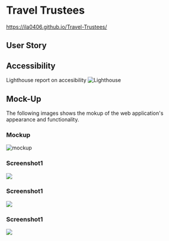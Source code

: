 # Travel Trustees
https://ila0406.github.io/Travel-Trustees/

## User Story


## Accessibility
Lighthouse report on accesibility
![Lighthouse](./assets/images/lighthouse.png)

## Mock-Up 
The following images shows the mokup of the web application's appearance and functionality. 

### Mockup
![mockup](./assets/images/mockup.gif)

### Screenshot1

![](./assets/images/xxxx.png)

### Screenshot1

![](./assets/images/xxxx.png)

### Screenshot1

![](./assets/images/xxxx.png)
